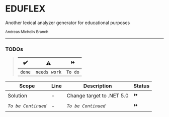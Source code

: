 # EDUFLEX
Another lexical analyzer generator for educational purposes

<sup>Andreas Michelis Branch</sup>

---

### TODOs
> | :heavy_check_mark: |  :warning: | :fast_forward: |
> |---|---|---|
> | `done` | `needs work` | `To do` |


| Scope |  Line | Description | Status |
|---|---|---|---|
| Solution | - | Change target to .NET 5.0 | :fast_forward: |
| _`To be Continued`_ | - | _`To be Continued`_ | :fast_forward: |